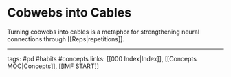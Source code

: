 # Cobwebs into Cables
Turning cobwebs into cables is a metaphor for strengthening neural connections through [[Reps|repetitions]].

---
tags: #pd #habits #concepts
links:  [[000 Index|Index]], [[Concepts MOC|Concepts]], [[IMF START]]